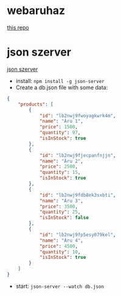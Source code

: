 # webaruhaz
[this repo](https://github.com/kovacsnandor/webaruhaz)

# json szerver
[json szerver](https://github.com/typicode/json-server)

- install: `npm install -g json-server`
- Create a db.json file with some data:
```json
{
    "products": [
        {
            "id": "lb2nwj9fwoyagkwrk4m",
            "name": "Áru 1",
            "price": 1500,
            "quantity": 97,
            "isInStock": true
        },
        {
            "id": "lb2nwj9fjecpanfnjjn",
            "name": "Áru 2",
            "price": 2500,
            "quantity": 15,
            "isInStock": true
        },
        {
            "id": "lb2nwj9fdb8ek3sxbti",
            "name": "Áru 3",
            "price": 3500,
            "quantity": 25,
            "isInStock": false
        },
        {
            "id": "lb2nwj9fp5esy079kel",
            "name": "Áru 4",
            "price": 4500,
            "quantity": 10,
            "isInStock": true
        }
    ]
}
```
- start: `json-server --watch db.json`